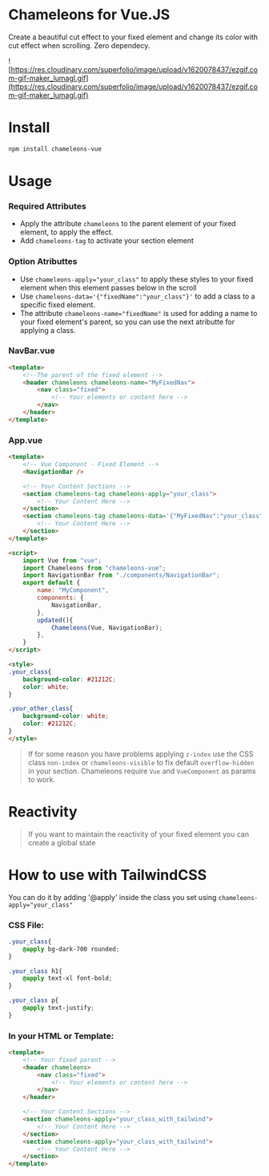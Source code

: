 # Chameleons for Vue.JS

Create a beautiful cut effect to your fixed element and change its color with cut effect when scrolling. Zero dependecy.

![https://res.cloudinary.com/superfolio/image/upload/v1620078437/ezgif.com-gif-maker_lumagl.gif](https://res.cloudinary.com/superfolio/image/upload/v1620078437/ezgif.com-gif-maker_lumagl.gif)

# Install

```bash
npm install chameleons-vue
```

# Usage

### Required Attributes

- Apply the attribute `chameleons` to the parent element of your fixed element, to apply the effect.
- Add `chameleons-tag` to activate your section element

### Option Atributtes

- Use `chameleons-apply="your_class"` to apply these styles to your fixed element when this element passes below in the scroll
- Use `chameleons-data='{"fixedName":"your_class"}'` to add a class to a specific fixed element.
- The attribute `chameleons-name="fixedName"` is used for adding a name to your fixed element's parent, so you can use the next atributte for applying a class.

### NavBar.vue

```html
<template>
	<!--The parent of the fixed element -->
	<header chameleons chameleons-name="MyFixedNav">
		<nav class="fixed">
			<!-- Your elements or content here -->
		</nav>
	</header>
</template>
```

### App.vue

```html
<template>
	<!-- Vue Component - Fixed Element -->
	<NavigationBar />

	<!-- Your Content Sections -->
	<section chameleons-tag chameleons-apply="your_class">
		<!-- Your Content Here -->
	</section>
	<section chameleons-tag chameleons-data='{"MyFixedNav":"your_class"}'>
		<!-- Your Content Here -->
	</section>
</template>

<script>
	import Vue from "vue";
	import Chameleons from "chameleons-vue";
	import NavigationBar from "./components/NavigationBar";
	export default {
		name: "MyComponent",
		components: {
			NavigationBar,
		},
		updated(){
			Chameleons(Vue, NavigationBar);
		},
	}
</script>

<style>
.your_class{
	background-color: #21212C;
	color: white;
}

.your_other_class{
	background-color: white;
	color: #21212C;
}
</style>
```

> If for some reason you have problems applying `z-index` use the CSS class `non-index` or `chameleons-visible` to fix default `overflow-hidden` in your section. 
>Chameleons require `Vue` and `VueComponent` as params to work.

# Reactivity

> If you want to maintain the reactivity of your fixed element you can create a global state

# How to use with TailwindCSS

You can do it by adding '@apply' inside the class you set using `chameleons-apply="your_class"`

### CSS File:

```css
.your_class{
	@apply bg-dark-700 rounded; 
}

.your_class h1{
	@apply text-xl font-bold; 
}

.your_class p{
	@apply text-justify;
}
```

### In your HTML or Template:

```html
<template>
	<!-- Your fixed parent -->
	<header chameleons>
		<nav class="fixed">
			<!-- Your elements or content here -->
		</nav>
	</header>

	<!-- Your Content Sections -->
	<section chameleons-apply="your_class_with_tailwind">
		<!-- Your Content Here -->
	</section>
	<section chameleons-apply="your_class_with_tailwind">
		<!-- Your Content Here -->
	</section>
</template>
```